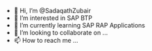 - 👋 Hi, I’m @SadaqathZubair
- 👀 I’m interested in SAP BTP
- 🌱 I’m currently learning SAP RAP Applications
- 💞️ I’m looking to collaborate on ...
- 📫 How to reach me ...

<!---
SadaqathZubair/SadaqathZubair is a ✨ special ✨ repository because its `README.md` (this file) appears on your GitHub profile.
You can click the Preview link to take a look at your changes.
--->
